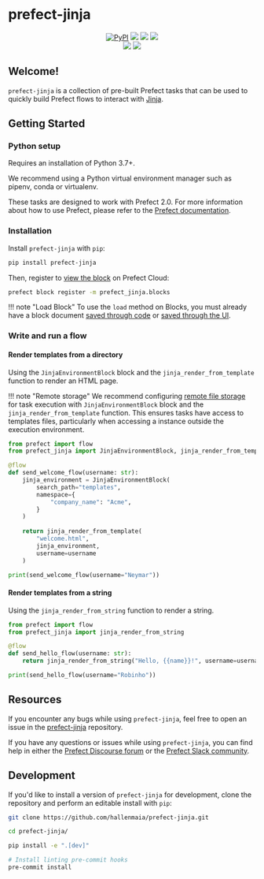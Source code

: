 # prefect-jinja

<p align="center">
    <a href="https://pypi.python.org/pypi/prefect-jinja/" alt="PyPI version">
        <img alt="PyPI" src="https://img.shields.io/pypi/v/prefect-jinja?color=0052FF&labelColor=090422"></a>
    <a href="https://github.com/hallenmaia/prefect-jinja/" alt="Stars">
        <img src="https://img.shields.io/github/stars/hallenmaia/prefect-jinja?color=0052FF&labelColor=090422" /></a>
    <a href="https://pepy.tech/badge/prefect-jinja/" alt="Downloads">
        <img src="https://img.shields.io/pypi/dm/prefect-jinja?color=0052FF&labelColor=090422" /></a>
    <a href="https://github.com/hallenmaia/prefect-jinja/pulse" alt="Activity">
        <img src="https://img.shields.io/github/commit-activity/m/hallenmaia/prefect-jinja?color=0052FF&labelColor=090422" /></a>
    <br>
    <a href="https://prefect-jinja-community.slack.com" alt="Slack">
        <img src="https://img.shields.io/badge/slack-join_community-red.svg?color=0052FF&labelColor=090422&logo=slack" /></a>
    <a href="https://discourse.prefect-jinja.io/" alt="Discourse">
        <img src="https://img.shields.io/badge/discourse-browse_forum-red.svg?color=0052FF&labelColor=090422&logo=discourse" /></a>
</p>

## Welcome!

`prefect-jinja` is a collection of pre-built Prefect tasks that can be used to quickly build Prefect flows to interact 
with [Jinja](https://jinja.palletsprojects.com).

## Getting Started

### Python setup

Requires an installation of Python 3.7+.

We recommend using a Python virtual environment manager such as pipenv, conda or virtualenv.

These tasks are designed to work with Prefect 2.0. For more information about how to use Prefect, please refer to the 
[Prefect documentation](https://docs.prefect.io/).

### Installation

Install `prefect-jinja` with `pip`:

```bash
pip install prefect-jinja
```

Then, register to [view the block](https://docs.prefect.io/ui/blocks/) on Prefect Cloud:

```bash
prefect block register -m prefect_jinja.blocks
```

!!! note "Load Block"
    To use the `load` method on Blocks, you must already have a block document 
    [saved through code](https://orion-docs.prefect.io/concepts/blocks/#saving-blocks) or 
    [saved through the UI](https://orion-docs.prefect.io/ui/blocks/).

### Write and run a flow

#### Render templates from a directory

Using the `JinjaEnvironmentBlock` block and the `jinja_render_from_template` function to render an HTML page.

!!! note "Remote storage"
    We recommend configuring [remote file storage](https://docs.prefect.io/concepts/storage/) for task execution with 
    `JinjaEnvironmentBlock` block and the `jinja_render_from_template` function. This ensures tasks have access to 
    templates files, particularly when accessing a instance outside the execution environment.

```python
from prefect import flow
from prefect_jinja import JinjaEnvironmentBlock, jinja_render_from_template

@flow
def send_welcome_flow(username: str):
    jinja_environment = JinjaEnvironmentBlock(
        search_path="templates",
        namespace={
            "company_name": "Acme",
        }
    )
    
    return jinja_render_from_template(
        "welcome.html",
        jinja_environment,
        username=username
    )

print(send_welcome_flow(username="Neymar"))
```

#### Render templates from a string

Using the `jinja_render_from_string` function to render a string.

```python
from prefect import flow
from prefect_jinja import jinja_render_from_string

@flow
def send_hello_flow(username: str):
    return jinja_render_from_string("Hello, {{name}}!", username=username)

print(send_hello_flow(username="Robinho"))
```

## Resources

If you encounter any bugs while using `prefect-jinja`, feel free to open an issue in the 
[prefect-jinja](https://github.com/hallenmaia/prefect-jinja) repository.

If you have any questions or issues while using `prefect-jinja`, you can find help in either the 
[Prefect Discourse forum](https://discourse.prefect.io/) or the [Prefect Slack community](https://prefect.io/slack).

## Development

If you'd like to install a version of `prefect-jinja` for development, clone the repository and perform an editable 
install with `pip`:

```bash
git clone https://github.com/hallenmaia/prefect-jinja.git

cd prefect-jinja/

pip install -e ".[dev]"

# Install linting pre-commit hooks
pre-commit install
```
